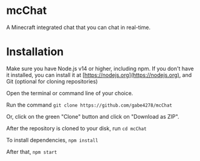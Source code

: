 # mcChat
A Minecraft integrated chat that you can chat in real-time.

# Installation

Make sure you have Node.js v14 or higher, including npm. If you don't have it installed, you can install it at [https://nodejs.org](https://nodejs.org), and Git (optional for cloning repositories)

Open the terminal or command line of your choice.

Run the command `git clone https://github.com/gabe4278/mcChat`

Or, click on the green "Clone" button and click on "Download as ZIP".

After the repository is cloned to your disk, run `cd mcChat`

To install dependencies, `npm install`

After that, `npm start`
